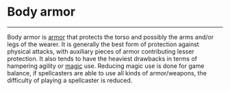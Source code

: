 # Body armor

---

Body armor is [armor](armor.md) that protects the torso and possibly the arms and/or legs of the wearer. It is generally the best form of protection against physical attacks, with auxiliary pieces of armor contributing lesser protection. It also tends to have the heaviest drawbacks in terms of hampering agility or [magic](magic.md) use. Reducing magic use is done for game balance, if spellcasters are able to use all kinds of armor/weapons, the difficulty of playing a spellcaster is reduced.
